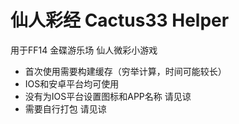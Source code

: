 # 仙人彩经 Cactus33 Helper

用于FF14 金碟游乐场 仙人微彩小游戏

- 首次使用需要构建缓存（穷举计算，时间可能较长）
- IOS和安卓平台均可使用
- 没有为IOS平台设置图标和APP名称 请见谅
- 需要自行打包 请见谅
